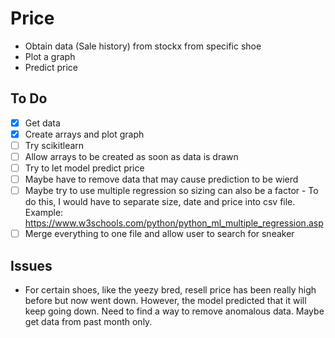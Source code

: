 <h1>Price</h1>

- Obtain data (Sale history) from stockx from specific shoe
- Plot a graph
- Predict price

<h2>To Do</h2>

- [x] Get data
- [x] Create arrays and plot graph
- [ ] Try scikitlearn
- [ ] Allow arrays to be created as soon as data is drawn
- [ ] Try to let model predict price
- [ ] Maybe have to remove data that may cause prediction to be wierd
- [ ] Maybe try to use multiple regression so sizing can also be a factor - To do this, I would have to separate size, date and price into csv file.
  Example: https://www.w3schools.com/python/python_ml_multiple_regression.asp
- [ ] Merge everything to one file and allow user to search for sneaker

<h2>Issues</h2>

- For certain shoes, like the yeezy bred, resell price has been really high before but now went down. However, the model predicted that it will keep going down. Need to find a way to remove anomalous data. Maybe get data from past month only.
